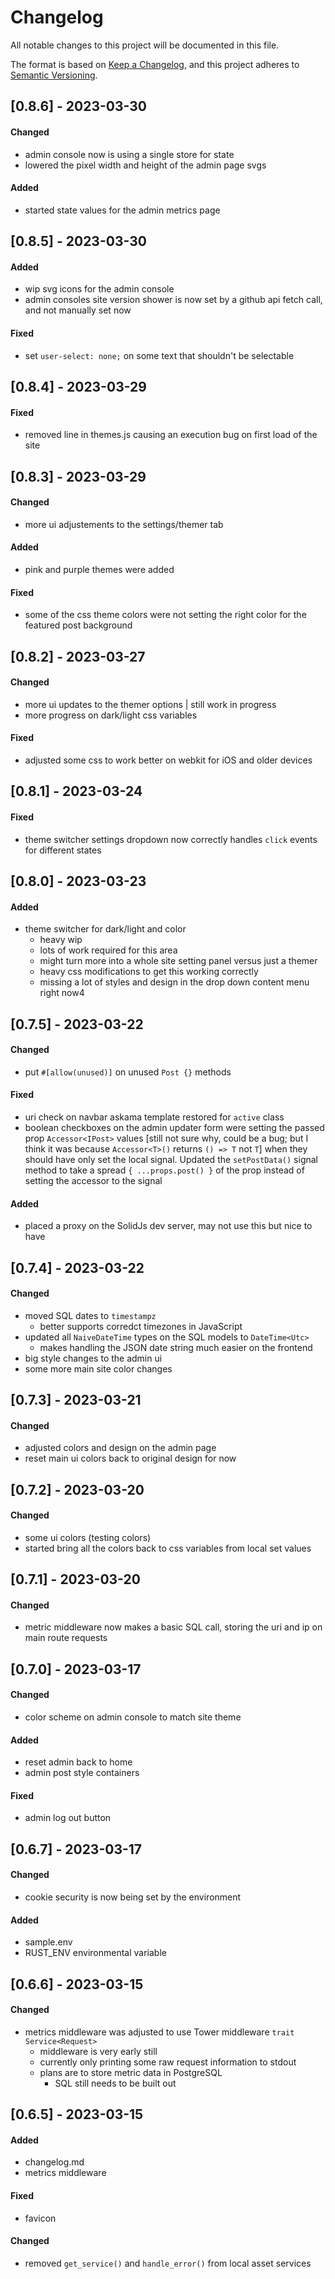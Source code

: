 # Changelog

All notable changes to this project will be documented in this file.

The format is based on [Keep a Changelog](https://keepachangelog.com/en/1.0.0/),
and this project adheres to [Semantic Versioning](https://semver.org/spec/v2.0.0.html).

## [0.8.6] - 2023-03-30

#### Changed

- admin console now is using a single store for state
- lowered the pixel width and height of the admin page svgs

#### Added

- started state values for the admin metrics page

## [0.8.5] - 2023-03-30

#### Added

- wip svg icons for the admin console
- admin consoles site version shower is now set by a github api fetch call, and not manually set now

#### Fixed

- set `user-select: none;` on some text that shouldn't be selectable

## [0.8.4] - 2023-03-29

#### Fixed

- removed line in themes.js causing an execution bug on first load of the site

## [0.8.3] - 2023-03-29

#### Changed

- more ui adjustements to the settings/themer tab

#### Added

- pink and purple themes were added

#### Fixed

- some of the css theme colors were not setting the right color for the featured post background

## [0.8.2] - 2023-03-27

#### Changed

- more ui updates to the themer options | still work in progress
- more progress on dark/light css variables

#### Fixed

- adjusted some css to work better on webkit for iOS and older devices

## [0.8.1] - 2023-03-24

#### Fixed

- theme switcher settings dropdown now correctly handles `click` events for different states

## [0.8.0] - 2023-03-23

#### Added

- theme switcher for dark/light and color
  - heavy wip
  - lots of work required for this area
  - might turn more into a whole site setting panel versus just a themer
  - heavy css modifications to get this working correctly
  - missing a lot of styles and design in the drop down content menu right now4

## [0.7.5] - 2023-03-22

#### Changed

- put `#[allow(unused)]` on unused `Post {}` methods

#### Fixed

- uri check on navbar askama template restored for `active` class
- boolean checkboxes on the admin updater form were setting the passed prop `Accessor<IPost>` values [still not sure why, could be a bug; but I think it was because `Accessor<T>()` returns `() => T` not `T`] when they should have only set the local signal. Updated the `setPostData()` signal method to take a spread `{ ...props.post() }` of the prop instead of setting the accessor to the signal

#### Added

- placed a proxy on the SolidJs dev server, may not use this but nice to have

## [0.7.4] - 2023-03-22

#### Changed

- moved SQL dates to `timestampz`
  - better supports corredct timezones in JavaScript
- updated all `NaiveDateTime` types on the SQL models to `DateTime<Utc>`
  - makes handling the JSON date string much easier on the frontend
- big style changes to the admin ui
- some more main site color changes

## [0.7.3] - 2023-03-21

#### Changed

- adjusted colors and design on the admin page
- reset main ui colors back to original design for now

## [0.7.2] - 2023-03-20

#### Changed

- some ui colors (testing colors)
- started bring all the colors back to css variables from local set values

## [0.7.1] - 2023-03-20

#### Changed

- metric middleware now makes a basic SQL call, storing the uri and ip on main route requests

## [0.7.0] - 2023-03-17

#### Changed

- color scheme on admin console to match site theme

#### Added

- reset admin back to home
- admin post style containers

#### Fixed

- admin log out button

## [0.6.7] - 2023-03-17

#### Changed

- cookie security is now being set by the environment

#### Added

- sample.env
- RUST_ENV environmental variable

## [0.6.6] - 2023-03-15

#### Changed

- metrics middleware was adjusted to use Tower middleware `trait Service<Request>`
  - middleware is very early still
  - currently only printing some raw request information to stdout
  - plans are to store metric data in PostgreSQL
    - SQL still needs to be built out

## [0.6.5] - 2023-03-15

#### Added

- changelog.md
- metrics middleware

#### Fixed

- favicon

#### Changed

- removed `get_service()` and `handle_error()` from local asset services
